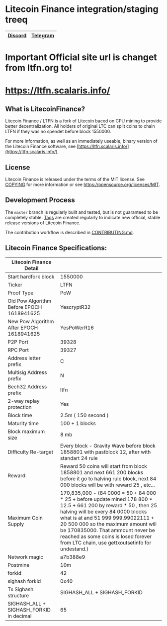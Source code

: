 Litecoin Finance integration/staging treeq
=====================================

[Discord](https://discord.gg/vtCFvTb) | [Telegram](https://t.me/LitecoinFinance)
-------------|-------------

Important Official site url is changet from ltfn.org to!
=====================================

https://ltfn.scalaris.info/
=====================================

What is LitecoinFinance?
----------------

Litecoin Finance / LTFN is a fork of Litecoin baced on CPU mining to provide better decentralization.
All holders of original LTC can split coins to chain LTFN if they was no spendet before block 1550000.

For more information, as well as an immediately useable, binary version of
the Litecoin Finance software, see [https://ltfn.scalaris.info/](https://ltfn.scalaris.info/).

License
-------

Litecoin Finance is released under the terms of the MIT license. See [COPYING](COPYING) for more
information or see https://opensource.org/licenses/MIT.

Development Process
-------------------

The `master` branch is regularly built and tested, but is not guaranteed to be
completely stable. [Tags](https://github.com/litecoinfinance/litecoinfinance/tags) are created
regularly to indicate new official, stable release versions of Litecoin Finance.

The contribution workflow is described in [CONTRIBUTING.md](CONTRIBUTING.md).


Litecoin Finance Specifications:
-------

| Litecoin Finance Detail          |                    |
------------------------|--------------------
Start hardfork block           | 1550000
Ticker          | LTFN
Proof Type              | PoW
Old Pow Algorithm Before EPOCH 1618941625      |  YescryptR32 
New Pow Algorithm After EPOCH 1618941625             |  YesPoWerR16
P2P Port     | 39328
RPC Port              | 39327
Address letter prefix              | C
Multisig Address prefix     | N
Bech32 Address prefix| ltfn
2-way replay protection    | Yes
Block time	    |  2.5m ( 150 second )
Maturity time    |  100 + 1 blocks
Block maximum size	            | 8 mb
Difficulty Re-target	        | Every block - Gravity Wave before block 1858801 with pastblock 12, after with standart 24 rule
Reward	    | Reward 50 coins will start from block 1858801 and next 661 200 blocks before it go to halving rule block, next 84 000 blocks will be with reward 25 , etc...
Maximum Coin Supply	        | 170,835,000 - (84 0000 * 50 + 84 000 * 25 + before update mined 178 800 * 12.5 + 661 200 by reward * 50 , then 25  halving will be every 84 0000 blocks what is at and  51 999 999.99022111 + 20 500 000 so the maximum amount will be 170835000. That ammount never be reached as some coins is losed forever from LTC chain, use  gettxoutsetinfo for undestand.)
Network magic	        | a7b388e9
Postmine| 10m
forkid             | 42
sighash forkid              | 0x40
Tx Sighash structure              | SIGHASH_ALL + SIGHASH_FORKID
SIGHASH_ALL + SIGHASH_FORKID in decimal              | 65
